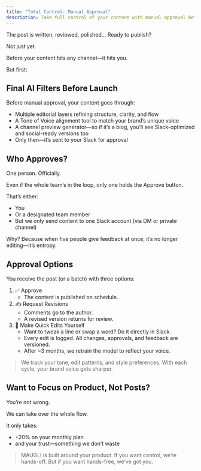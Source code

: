 ```yaml
---
title: "Total Control: Manual Approval"
description: Take full control of your content with manual approval before publishing. Review AI-filtered posts, approve, request revisions, or make quick edits directly in Slack, ensuring your brand voice remains consistent across all channels.
---
```

The post is written, reviewed, polished… Ready to publish?

Not just yet.

Before your content hits any channel—it hits you.

But first:

## Final AI Filters Before Launch

Before manual approval, your content goes through:

- Multiple editorial layers refining structure, clarity, and flow
- A Tone of Voice alignment tool to match your brand’s unique voice
- A channel preview generator—so if it’s a blog, you’ll see Slack-optimized and social-ready versions too
- Only then—it’s sent to your Slack for approval

## Who Approves?

One person. Officially.

Even if the whole team’s in the loop, only one holds the Approve button.

That’s either:

- You
- Or a designated team member
- But we only send content to one Slack account (via DM or private channel)

Why? Because when five people give feedback at once, it’s no longer editing—it’s entropy.

## Approval Options

You receive the post (or a batch) with three options:

1. ✅ Approve
   - The content is published on schedule.
2. ✍️ Request Revisions
   - Comments go to the author.
   - A revised version returns for review.
3. 🧠 Make Quick Edits Yourself
   - Want to tweak a line or swap a word? Do it directly in Slack.
   - Every edit is logged. All changes, approvals, and feedback are versioned.
   - After ~3 months, we retrain the model to reflect your voice.

> We track your tone, edit patterns, and style preferences. With each cycle, your brand voice gets sharper.

## Want to Focus on Product, Not Posts?

You’re not wrong.

We can take over the whole flow.

It only takes:

- +20% on your monthly plan
- and your trust—something we don’t waste

> MAUGLI is built around your product. If you want control, we’re hands-off. But if you want hands-free, we’ve got you.
